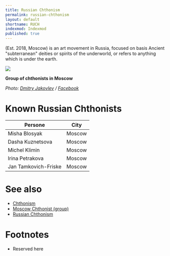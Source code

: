 ```yaml
---
title: Russian Chthonism
permalink: russian-chthonism
layout: default
shortname: RUCH
indexmod: Indexmod
published: true
---
```


(Est. 2018, Moscow) is an art movement in Russia, focused on basis Ancient "subterranean" deities or spirits of the underworld, or  refers to anything which is under the earth.

![](/encyclopedia/images/moscow-chthonists-1.jpg)

**Group of chthonists in Moscow**

*Photo: [Dmitry Jakovlev](jakovlev-dmitry-artist) / [Facebook](https://www.facebook.com/dmitry.yakovlev/about?lst=100008481991414%3A714859555%3A1525429921)*

# Known Russian Chthonists

|Persone|City|
|-|-|
|Misha Blosyak|Moscow|
|Dasha Kuznetsova|Moscow|
|Michel Klimin|Moscow|
|Irina Petrakova|Moscow|
|Jan Tamkovich-Friske|Moscow|

# See also

+ [Chthonism](chthonism)
+ [Moscow Chthonist (group)](moscow-chthonist-group)
+ [Russian Chthonism](russian-chthonism)

# Footnotes

+ Reserved here

